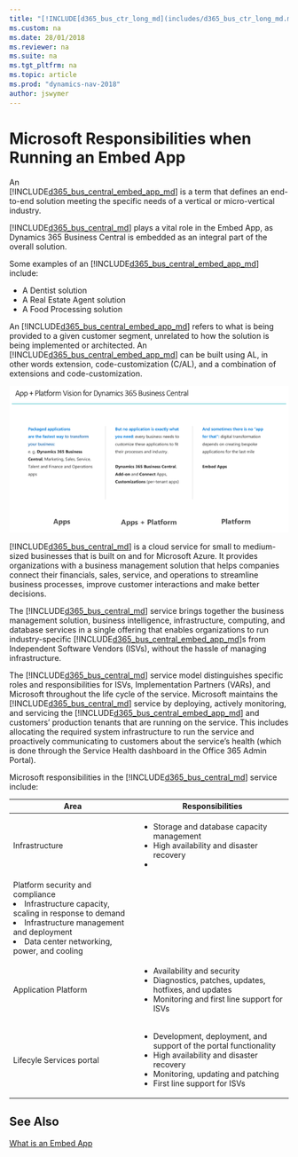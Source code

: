 ```yaml
---
title: "[!INCLUDE[d365_bus_ctr_long_md](includes/d365_bus_ctr_long_md.md)] Embed app overview"
ms.custom: na
ms.date: 28/01/2018
ms.reviewer: na
ms.suite: na
ms.tgt_pltfrm: na
ms.topic: article
ms.prod: "dynamics-nav-2018"
author: jswymer
---
```

# Microsoft Responsibilities when Running an Embed App  
 
An  
[!INCLUDE[d365_bus_central_embed_app_md](../developer/includes/d365_bus_central_embed_app_md.md)] is a term that defines an end-to-end solution meeting the specific needs of a vertical or micro-vertical industry.  
 
[!INCLUDE[d365_bus_central_md](../developer/includes/d365_bus_central_md.md)] plays a vital role in the Embed App, as Dynamics 365 Business Central is embedded as an integral part of the overall solution.   
 
Some examples of an [!INCLUDE[d365_bus_central_embed_app_md](../developer/includes/d365_bus_central_embed_app_md.md)] include:  
-   A Dentist solution  
-   A Real Estate Agent solution 
-   A Food Processing solution  
 
An [!INCLUDE[d365_bus_central_embed_app_md](../developer/includes/d365_bus_central_embed_app_md.md)] refers to what is being provided to a given customer segment, unrelated to how the solution is being implemented or architected. An [!INCLUDE[d365_bus_central_embed_app_md](../developer/includes/d365_bus_central_embed_app_md.md)] can be built using AL, in other words extension, code-customization (C/AL), and a combination of extensions and code-customization.  

 ![Embed App overview](../media/embed_app_overview.png "Embed App overview")  



[!INCLUDE[d365_bus_central_md](../developer/includes/d365_bus_central_md.md)] is a cloud service for small to medium-sized businesses that is built on and for Microsoft Azure. It provides organizations with a business management solution that helps companies connect their financials, sales, service, and operations to streamline business processes, improve customer interactions and make better decisions.

The [!INCLUDE[d365_bus_central_md](../developer/includes/d365_bus_central_md.md)] service brings together the business management solution, business intelligence, infrastructure, computing, and database services in a single offering that enables organizations to run industry-specific [!INCLUDE[d365_bus_central_embed_app_md](../developer/includes/d365_bus_central_embed_app_md.md)]s from Independent Software Vendors (ISVs), without the hassle of managing infrastructure.

The [!INCLUDE[d365_bus_central_md](../developer/includes/d365_bus_central_md.md)] service model distinguishes specific roles and responsibilities for ISVs, Implementation Partners (VARs), and Microsoft throughout the life cycle of the service. Microsoft maintains the [!INCLUDE[d365_bus_central_md](../developer/includes/d365_bus_central_md.md)] service by deploying, actively monitoring, and servicing the [!INCLUDE[d365_bus_central_embed_app_md](../developer/includes/d365_bus_central_embed_app_md.md)] and customers’ production tenants that are running on the service. This includes allocating the required system infrastructure to run the service and proactively communicating to customers about the service’s health (which is done through the Service Health dashboard in the Office 365 Admin Portal).

Microsoft responsibilities in the [!INCLUDE[d365_bus_central_md](../developer/includes/d365_bus_central_md.md)]  service include: 

|Area|Responsibilities|
|----|----------------|
|Infrastructure|<ul><li>Storage and database capacity management</li><li>High availability and disaster recovery</li><li>
Platform security and compliance</li><li>Infrastructure capacity, scaling in response to demand </li><li>Infrastructure management and deployment</li><li>Data center networking, power, and cooling</li></ul>| 
|Application Platform|<ul><li>Availability and security</li><li>Diagnostics, patches, updates, hotfixes, and updates</li><li>Monitoring and first line support for ISVs</li></ul>| 
|Lifecyle Services portal|<ul><li>Development, deployment, and support of the portal functionality</li><li>High availability and disaster recovery</li><li>Monitoring, updating and patching</li><li>First line support for ISVs</li></ul>|  
 
## See Also  
[What is an Embed App](embed-app-overview.md)    

